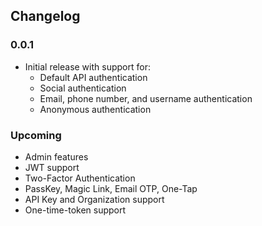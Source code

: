 ## Changelog

### 0.0.1

- Initial release with support for:
    - Default API authentication
    - Social authentication
    - Email, phone number, and username authentication
    - Anonymous authentication

### Upcoming

- Admin features
- JWT support
- Two-Factor Authentication
- PassKey, Magic Link, Email OTP, One-Tap
- API Key and Organization support
- One-time-token support